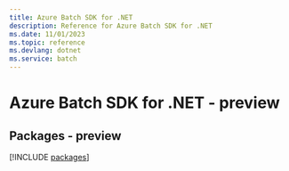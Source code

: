 ```yaml
---
title: Azure Batch SDK for .NET
description: Reference for Azure Batch SDK for .NET
ms.date: 11/01/2023
ms.topic: reference
ms.devlang: dotnet
ms.service: batch
---
```

# Azure Batch SDK for .NET - preview
## Packages - preview
[!INCLUDE [packages](batch-index.md)]